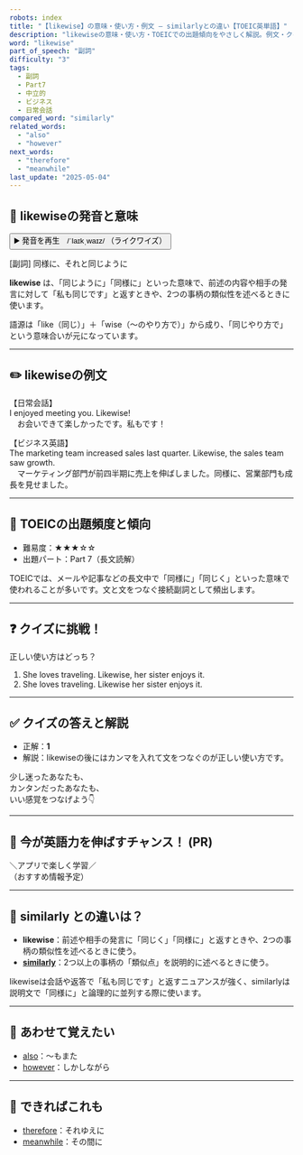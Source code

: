 ```yaml
---
robots: index
title: "【likewise】の意味・使い方・例文 ― similarlyとの違い【TOEIC英単語】"
description: "likewiseの意味・使い方・TOEICでの出題傾向をやさしく解説。例文・クイズ付きでsimilarlyとの違いもわかりやすく学べます。"
word: "likewise"
part_of_speech: "副詞"
difficulty: "3"
tags:
  - 副詞
  - Part7
  - 中立的
  - ビジネス
  - 日常会話
compared_word: "similarly"
related_words:
  - "also"
  - "however"
next_words:
  - "therefore"
  - "meanwhile"
last_update: "2025-05-04"
---
```


## 🔰 likewiseの発音と意味

<button class="play-audio" onclick="playTTS('likewise')">
  <span class="play-audio-main">
    ▶️ 発音を再生　/ˈlaɪkˌwaɪz/
  </span>
  <span class="play-audio-sub">
    （ライクワイズ）
  </span>
</button>

[副詞] 同様に、それと同じように

**likewise** は、「同じように」「同様に」といった意味で、前述の内容や相手の発言に対して「私も同じです」と返すときや、2つの事柄の類似性を述べるときに使います。

語源は「like（同じ）」＋「wise（～のやり方で）」から成り、「同じやり方で」という意味合いが元になっています。

---

## ✏️ likewiseの例文

【日常会話】  
I enjoyed meeting you. Likewise!  
　お会いできて楽しかったです。私もです！

【ビジネス英語】  
The marketing team increased sales last quarter. Likewise, the sales team saw growth.  
　マーケティング部門が前四半期に売上を伸ばしました。同様に、営業部門も成長を見せました。

---

## 🎯 TOEICの出題頻度と傾向

- 難易度：★★★☆☆
- 出題パート：Part 7（長文読解）

TOEICでは、メールや記事などの長文中で「同様に」「同じく」といった意味で使われることが多いです。文と文をつなぐ接続副詞として頻出します。

---

## ❓ クイズに挑戦！

正しい使い方はどっち？

1. She loves traveling. Likewise, her sister enjoys it.  
2. She loves traveling. Likewise her sister enjoys it.

---

## ✅ クイズの答えと解説

- 正解：**1**
- 解説：likewiseの後にはカンマを入れて文をつなぐのが正しい使い方です。

少し迷ったあなたも、  
カンタンだったあなたも、  
いい感覚をつなげよう👇️

---

## 🚀 今が英語力を伸ばすチャンス！ (PR)

<div class="info-center">
＼アプリで楽しく学習／<br>  
（おすすめ情報予定）
</div>

---

## 🤔  similarly との違いは？

- **likewise**：前述や相手の発言に「同じく」「同様に」と返すときや、2つの事柄の類似性を述べるときに使う。
- **[similarly](/word/similarly/)**：2つ以上の事柄の「類似点」を説明的に述べるときに使う。

likewiseは会話や返答で「私も同じです」と返すニュアンスが強く、similarlyは説明文で「同様に」と論理的に並列する際に使います。

---

## 🧩 あわせて覚えたい

- [also](/word/also/)：～もまた
- [however](/word/however/)：しかしながら

---

## 📖 できればこれも

- [therefore](/word/therefore/)：それゆえに
- [meanwhile](/word/meanwhile/)：その間に

<!-- cvid: aid21_bid16 -->
